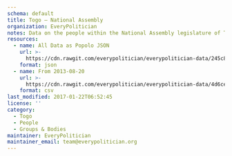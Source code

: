 ```yaml
---
schema: default
title: Togo — National Assembly
organization: EveryPolitician
notes: Data on the people within the National Assembly legislature of Togo.
resources:
  - name: All Data as Popolo JSON
    url: >-
      https://cdn.rawgit.com/everypolitician/everypolitician-data/245c835cb62e2362e064c0ddcc0e9679776289d4/data/Togo/Assembly/ep-popolo-v1.0.json
    format: json
  - name: From 2013-08-20
    url: >-
      https://cdn.rawgit.com/everypolitician/everypolitician-data/4d6ce70e623cd2ee7a44dbe5f20ff4747de9cae4/data/Togo/Assembly/term-2013.csv
    format: csv
last_modified: 2017-01-22T06:52:45
license: ''
category:
  - Togo
  - People
  - Groups & Bodies
maintainer: EveryPolitician
maintainer_email: team@everypolitician.org
---
```


